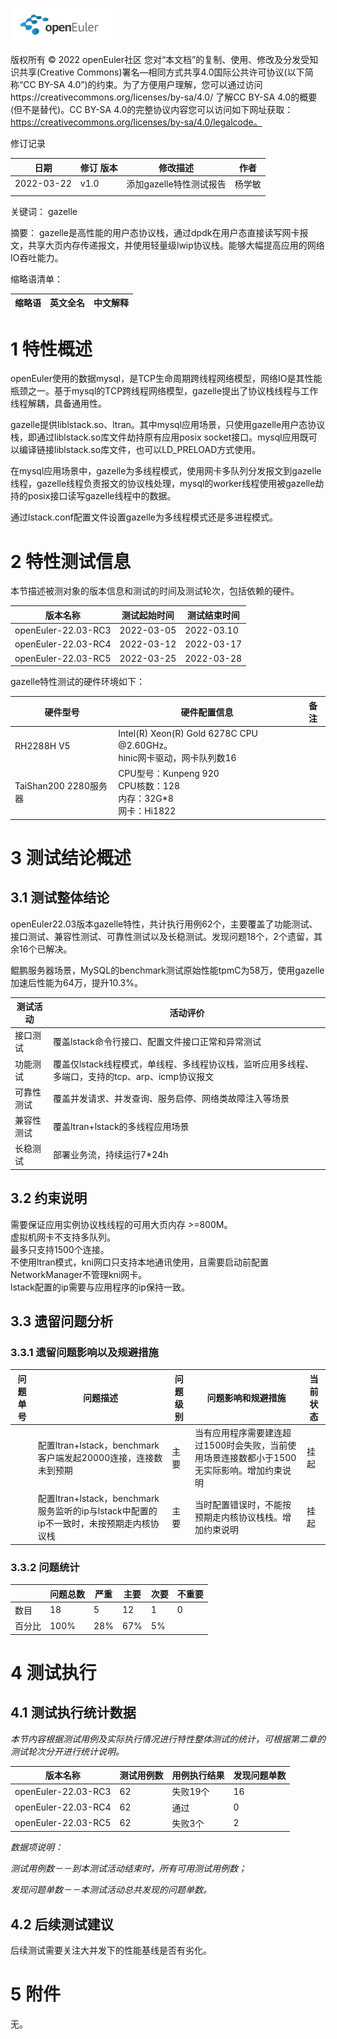 ![avatar](../../images/openEuler.png)

版权所有 © 2022  openEuler社区
 您对“本文档”的复制、使用、修改及分发受知识共享(Creative Commons)署名—相同方式共享4.0国际公共许可协议(以下简称“CC BY-SA 4.0”)的约束。为了方便用户理解，您可以通过访问https://creativecommons.org/licenses/by-sa/4.0/ 了解CC BY-SA 4.0的概要 (但不是替代)。CC BY-SA 4.0的完整协议内容您可以访问如下网址获取：https://creativecommons.org/licenses/by-sa/4.0/legalcode。

修订记录

| 日期 | 修订   版本 | 修改描述 | 作者 |
| ---- | ----------- | -------- | ---- |
| 2022-03-22     | v1.0            | 添加gazelle特性测试报告         | 杨学敏     |
|   |

 关键词： gazelle
 

摘要：
gazelle是高性能的用户态协议栈，通过dpdk在用户态直接读写网卡报文，共享大页内存传递报文，并使用轻量级lwip协议栈。能够大幅提高应用的网络IO吞吐能力。
 

缩略语清单：

| 缩略语 | 英文全名 | 中文解释 |
| ------ | -------- | -------- |


# 1     特性概述

openEuler使用的数据mysql，是TCP生命周期跨线程网络模型，网络IO是其性能瓶颈之一。基于mysql的TCP跨线程网络模型，gazelle提出了协议栈线程与工作线程解耦，具备通用性。

gazelle提供liblstack.so、ltran。其中mysql应用场景，只使用gazelle用户态协议栈，即通过liblstack.so库文件劫持原有应用posix socket接口。mysql应用既可以编译链接liblstack.so库文件，也可以LD_PRELOAD方式使用。

在mysql应用场景中，gazelle为多线程模式，使用网卡多队列分发报文到gazelle线程，gazelle线程负责报文的协议栈处理，mysql的worker线程使用被gazelle劫持的posix接口读写gazelle线程中的数据。

通过lstack.conf配置文件设置gazelle为多线程模式还是多进程模式。


# 2     特性测试信息

本节描述被测对象的版本信息和测试的时间及测试轮次，包括依赖的硬件。

| 版本名称 | 测试起始时间 | 测试结束时间 |
| -------- | ------------ | ------------ |
| openEuler-22.03-RC3         | 2022-03-05             | 2022-03.10             |
| openEuler-22.03-RC4         | 2022-03-12             | 2022-03-17             |
| openEuler-22.03-RC5         | 2022-03-25             | 2022-03-28             |

gazelle特性测试的硬件环境如下：

| 硬件型号 | 硬件配置信息 | 备注 |
| -------- | ------------ | ---- |
| RH2288H V5         | Intel(R) Xeon(R) Gold 6278C CPU @2.60GHz。<br /> hinic网卡驱动，网卡队列数16 ||
| TaiShan200 2280服务器  | CPU型号：Kunpeng 920 <br />CPU核数：128<br />内存：32G*8<br />网卡：Hi1822||


# 3     测试结论概述

## 3.1   测试整体结论

openEuler22.03版本gazelle特性，共计执行用例62个，主要覆盖了功能测试、接口测试、兼容性测试、可靠性测试以及长稳测试。发现问题18个，2个遗留，其余16个已解决。

鲲鹏服务器场景，MySQL的benchmark测试原始性能tpmC为58万，使用gazelle加速后性能为64万，提升10.3%。

| 测试活动 | 活动评价 |
| -------- | -------- |
| 接口测试 |  覆盖lstack命令行接口、配置文件接口正常和异常测试        |
| 功能测试 |  覆盖仅lstack线程模式，单线程、多线程协议栈，监听应用多线程、多端口，支持的tcp、arp、icmp协议报文        |
| 可靠性测试 |  覆盖并发请求、并发查询、服务启停、网络类故障注入等场景         |
| 兼容性测试 |  覆盖ltran+lstack的多线程应用场景 |
| 长稳测试 | 部署业务流，持续运行7*24h |

## 3.2   约束说明
需要保证应用实例协议栈线程的可用大页内存 >=800M。<br />
虚拟机网卡不支持多队列。<br />
最多只支持1500个连接。<br />
不使用ltran模式，kni网口只支持本地通讯使用，且需要启动前配置NetworkManager不管理kni网卡。<br />
lstack配置的ip需要与应用程序的ip保持一致。

## 3.3   遗留问题分析

### 3.3.1 遗留问题影响以及规避措施

| 问题单号 | 问题描述 | 问题级别 | 问题影响和规避措施 | 当前状态 |
| -------- | -------- | -------- | ------------------ | -------- |
|     | 配置ltran+lstack，benchmark客户端发起20000连接，连接数未到预期 |   主要       |   当有应用程序需要建连超过1500时会失败，当前使用场景连接数都小于1500无实际影响。增加约束说明                 |   挂起       |
|     | 配置ltran+lstack，benchmark服务监听的ip与lstack中配置的ip不一致时，未按预期走内核协议栈        | 主要         | 当时配置错误时，不能按预期走内核协议栈栈。增加约束说明                   | 挂起         |

### 3.3.2 问题统计

|        | 问题总数 | 严重 | 主要 | 次要 | 不重要 |
| ------ | -------- | ---- | ---- | ---- | ------ |
| 数目   | 18         |  5    |  12    | 1     | 0       |
| 百分比 | 100%         | 28%     | 67%     |  5%    |        |

# 4     测试执行

## 4.1   测试执行统计数据

*本节内容根据测试用例及实际执行情况进行特性整体测试的统计，可根据第二章的测试轮次分开进行统计说明。*

| 版本名称 | 测试用例数 | 用例执行结果 | 发现问题单数 |
| -------- | ---------- | ------------ | ------------ |
| openEuler-22.03-RC3         |  62    |   失败19个           | 16             |
| openEuler-22.03-RC4         |  62    |   通过           |   0           |
| openEuler-22.03-RC5         |  62    |   失败3个           |   2           |
*数据项说明：*

*测试用例数－－到本测试活动结束时，所有可用测试用例数；*

*发现问题单数－－本测试活动总共发现的问题单数。*

## 4.2   后续测试建议

后续测试需要关注大并发下的性能基线是否有劣化。

# 5     附件

无。